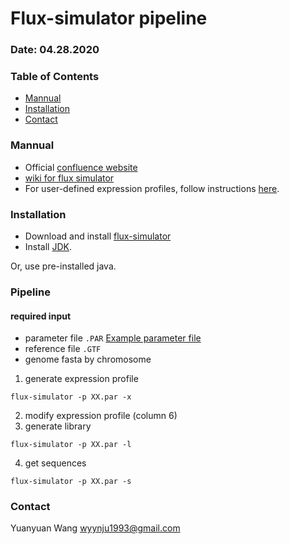 # Flux-simulator pipeline
### Date: 04.28.2020

### Table of Contents
- [Mannual](#Mannual)
- [Installation](#Installation)
- [Contact](#Contact)


### Mannual
- Official [confluence website](http://confluence.sammeth.net/display/SIM/Home)
- [wiki for flux simulator](http://fluxcapacitor.wikidot.com/simulator)
- For user-defined expression profiles, follow instructions [here](http://confluence.sammeth.net/display/SIM/flux+simulator+.pro+file).


### Installation
- Download and install [flux-simulator](http://confluence.sammeth.net/display/SIM/2+-+Download)
- Install [JDK](http://www.oracle.com/technetwork/java/javase/downloads/jdk8-downloads-2133151.html).

Or, use pre-installed java.

### Pipeline
#### required input
- parameter file `.PAR`
  [Example parameter file](paraFiles/example_unmodified.PAR)
- reference file `.GTF`
- genome fasta by chromosome

1. generate expression profile
```
flux-simulator -p XX.par -x
```
2. modify expression profile (column 6)
3. generate library
```
flux-simulator -p XX.par -l
```
4. get sequences
```
flux-simulator -p XX.par -s
```

### Contact
Yuanyuan Wang <wyynju1993@gmail.com>

